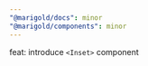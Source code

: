 ```yaml
---
"@marigold/docs": minor
"@marigold/components": minor 
---
```


feat: introduce `<Inset>` component
